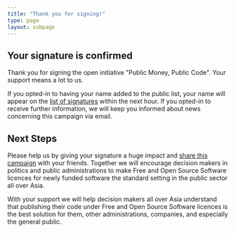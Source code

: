 ```yaml
---
title: "Thank you for signing!"
type: page
layout: subpage
---
```


## Your signature is confirmed

Thank you for signing the open initiative "Public Money, Public Code". Your support means a lot to us.

If you opted-in to having your name added to the public list, your name will appear on the [list of signatures](../all-signatures) within the next hour. If you opted-in to receive further information, we will keep you informed about news concerning this campaign via email.

## Next Steps

Please help us by giving your signature a huge impact and [share this campaign](../../#spread) with your friends. Together we will encourage decision makers in politics and public administrations to make Free and Open Source Software licences for newly funded software the standard setting in the public sector all over Asia.

With your support we will help decision makers all over Asia understand that publishing their code under Free and Open Source Software licences is the best solution for them, other administrations, companies, and especially the general public.
